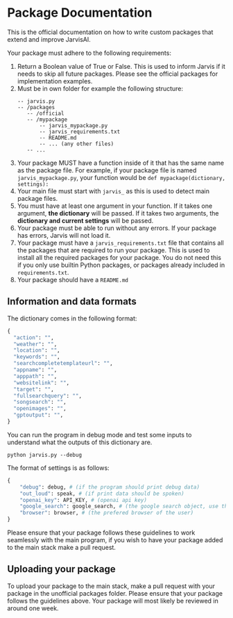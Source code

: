 # Package Documentation

This is the official documentation on how to write custom packages that extend and improve JarvisAI.

Your package must adhere to the following requirements:

1. Return a Boolean value of True or False. This is used to inform Jarvis if it needs to skip all future packages. Please see the official packages for implementation examples.
2. Must be in own folder for example the following structure:
    ```
    -- jarvis.py
    -- /packages
       -- /official
       -- /mypackage
           -- jarvis_mypackage.py
           -- jarvis_requirements.txt
           -- README.md
           -- ... (any other files)
       -- ...
    ```
3. Your package MUST have a function inside of it that has the same name as the package file. For example, if your package file is named `jarvis_mypackage.py`, your function would be `def mypackage(dictionary, settings):`
4. Your main file must start with `jarvis_` as this is used to detect main package files.
5. You must have at least one argument in your function. If it takes one argument, **the dictionary** will be passed. If it takes two arguments, the **dictionary and current settings** will be passed.
6. Your package must be able to run without any errors. If your package has errors, Jarvis will not load it.
7. Your package must have a `jarvis_requirements.txt` file that contains all the packages that are required to run your package. This is used to install all the required packages for your package. You do not need this if you only use builtin Python packages, or packages already included in `requirements.txt`.
8. Your package should have a `README.md`

## Information and data formats
The dictionary comes in the following format:
```py
{
  "action": "",
  "weather": "",
  "location": "",
  "keywords": "",
  "searchcompletetemplateurl": "",
  "appname": "",
  "apppath": "",
  "websitelink": "",
  "target": "",
  "fullsearchquery": "",
  "songsearch": "",
  "openimages": "",
  "gptoutput": "",
}
```

You can run the program in debug mode and test some inputs to understand what the outputs of this dictionary are.

```
python jarvis.py --debug
```

The format of settings is as follows:
```py
{
    "debug": debug, # (if the program should print debug data)
    "out_loud": speak, # (if print data should be spoken)
    "openai_key": API_KEY, # (openai api key)
    "google_search": google_search, # (the google search object, use this to get links and data from the internet)
    "browser": browser, # (the prefered browser of the user)
}
```
Please ensure that your package follows these guidelines to work seamlessly with the main program, if you wish to have your package added to the main stack make a pull request.
## Uploading your package
To upload your package to the main stack, make a pull request with your package in the unofficial packages folder. Please ensure that your package follows the guidelines above. Your package will most likely be reviewed in around one week.
